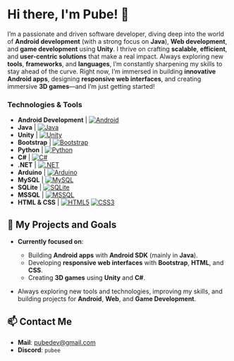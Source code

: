 # Hi there, I'm Pube! 👋

I’m a passionate and driven software developer, diving deep into the world of **Android development** (with a strong focus on **Java**), **Web development**, and **game development** using **Unity**. I thrive on crafting **scalable**, **efficient**, and **user-centric solutions** that make a real impact. Always exploring new **tools**, **frameworks**, and **languages**, I’m constantly sharpening my skills to stay ahead of the curve. Right now, I’m immersed in building **innovative Android apps**, designing **responsive web interfaces**, and creating immersive **3D games**—and I’m just getting started!

### Technologies & Tools
- **Android Development** | [![Android](https://img.shields.io/badge/Android-3DDC84?style=flat&logo=android&logoColor=white)](https://developer.android.com/)
- **Java** | [![Java](https://img.shields.io/badge/Java-007396?style=flat&logo=java&logoColor=white)](https://www.oracle.com/java/)
- **Unity** | [![Unity](https://img.shields.io/badge/Unity-000000?style=flat&logo=unity&logoColor=white)](https://unity.com/)
- **Bootstrap** | [![Bootstrap](https://img.shields.io/badge/Bootstrap-563D7C?style=flat&logo=bootstrap&logoColor=white)](https://getbootstrap.com/)
- **Python** | [![Python](https://img.shields.io/badge/Python-3776AB?style=flat&logo=python&logoColor=white)](https://www.python.org/)
- **C#** | [![C#](https://img.shields.io/badge/C%23-239120?style=flat&logo=c-sharp&logoColor=white)](https://learn.microsoft.com/en-us/dotnet/csharp/)
- **.NET** | [![.NET](https://img.shields.io/badge/.NET-512BD4?style=flat&logo=.net&logoColor=white)](https://dotnet.microsoft.com/)
- **Arduino** | [![Arduino](https://img.shields.io/badge/Arduino-00979D?style=flat&logo=arduino&logoColor=white)](https://www.arduino.cc/)
- **MySQL** | [![MySQL](https://img.shields.io/badge/MySQL-4479A1?style=flat&logo=mysql&logoColor=white)](https://www.mysql.com/)
- **SQLite** | [![SQLite](https://img.shields.io/badge/SQLite-003B57?style=flat&logo=sqlite&logoColor=white)](https://www.sqlite.org/)
- **MSSQL** | [![MSSQL](https://img.shields.io/badge/MSSQL-CC2927?style=flat&logo=microsoft-sql-server&logoColor=white)](https://www.microsoft.com/en-us/sql-server)
- **HTML & CSS** | [![HTML5](https://img.shields.io/badge/HTML5-E34F26?style=flat&logo=html5&logoColor=white)](https://developer.mozilla.org/en-US/docs/Web/HTML) [![CSS3](https://img.shields.io/badge/CSS3-1572B6?style=flat&logo=css3&logoColor=white)](https://developer.mozilla.org/en-US/docs/Web/CSS)

## 🎯 My Projects and Goals
- **Currently focused on**:
  - Building **Android apps** with **Android SDK** (mainly in **Java**).
  - Developing **responsive web interfaces** with **Bootstrap**, **HTML**, and **CSS**.
  - Creating **3D games** using **Unity** and **C#**.
  
- Always exploring new tools and technologies, improving my skills, and building projects for **Android**, **Web**, and **Game Development**.

## 📫 Contact Me
- **Mail**: pubedev@gmail.com
- **Discord**: `pubee`
